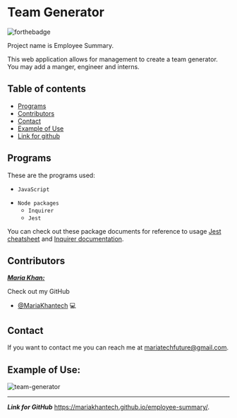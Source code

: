 # Team Generator

<!--- These are examples. See https://shields.io for others or to customize this set of shields. You might want to include dependencies, project status and licence info here --->
![forthebadge](https://forthebadge.com/images/badges/made-with-javascript.svg)

Project name is Employee Summary.

This web application allows for management to create a team generator. You may add a manger, engineer and interns. 

## Table of contents
- [Programs](#Programs)
- [Contributors](#Contributors)
- [Contact](#Contact)
- [Example of Use](#Example_of_use)
- [Link for github](#Link_for_GitHub)
  
   

## Programs

These are the programs used:
<!--- These are just example requirements. Add, duplicate or remove as required --->
* `JavaScript`
- `Node packages`
    * `Inquirer`
    * `Jest`
 
 You can check out these package documents for reference to usage [Jest cheatsheet](https://github.com/sapegin/jest-cheat-sheet) and [Inquirer documentation](https://www.npmjs.com/package/inquirer).


## Contributors

***<ins>Maria Khan:</ins>***

 Check out my GitHub

* [@MariaKhantech](https://github.com/MariaKhantech) 💻


## Contact

If you want to contact me you can reach me at <mariatechfuture@gmail.com>.


## Example of Use:
![team-generator](https://user-images.githubusercontent.com/61640527/84329521-df491c80-ab52-11ea-8c8b-b90193d1ded4.gif)

---
***Link for GitHub***
https://mariakhantech.github.io/employee-summary/.
